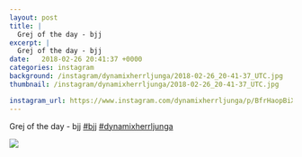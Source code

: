 ```yaml
---
layout: post
title: |
  Grej of the day - bjj 
excerpt: |
  Grej of the day - bjj  
date:   2018-02-26 20:41:37 +0000
categories: instagram
background: /instagram/dynamixherrljunga/2018-02-26_20-41-37_UTC.jpg
thumbnail: /instagram/dynamixherrljunga/2018-02-26_20-41-37_UTC.jpg

instagram_url: https://www.instagram.com/dynamixherrljunga/p/BfrHaopBiXz
---
```

Grej of the day - bjj [#bjj](https://www.instagram.com/explore/tags/bjj/) [#dynamixherrljunga](https://www.instagram.com/explore/tags/dynamixherrljunga/)



<img src='{{ site.baseurl }}/instagram/dynamixherrljunga/2018-02-26_20-41-37_UTC.jpg' class='img-fluid' />
